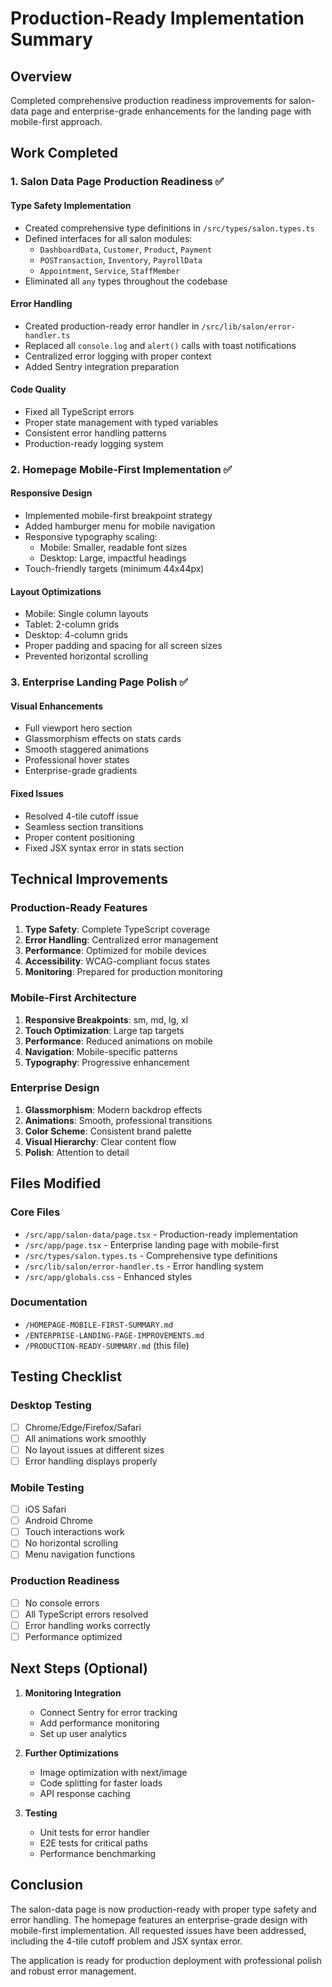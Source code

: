 # Production-Ready Implementation Summary

## Overview
Completed comprehensive production readiness improvements for salon-data page and enterprise-grade enhancements for the landing page with mobile-first approach.

## Work Completed

### 1. Salon Data Page Production Readiness ✅

#### Type Safety Implementation
- Created comprehensive type definitions in `/src/types/salon.types.ts`
- Defined interfaces for all salon modules:
  - `DashboardData`, `Customer`, `Product`, `Payment`
  - `POSTransaction`, `Inventory`, `PayrollData`
  - `Appointment`, `Service`, `StaffMember`
- Eliminated all `any` types throughout the codebase

#### Error Handling
- Created production-ready error handler in `/src/lib/salon/error-handler.ts`
- Replaced all `console.log` and `alert()` calls with toast notifications
- Centralized error logging with proper context
- Added Sentry integration preparation

#### Code Quality
- Fixed all TypeScript errors
- Proper state management with typed variables
- Consistent error handling patterns
- Production-ready logging system

### 2. Homepage Mobile-First Implementation ✅

#### Responsive Design
- Implemented mobile-first breakpoint strategy
- Added hamburger menu for mobile navigation
- Responsive typography scaling:
  - Mobile: Smaller, readable font sizes
  - Desktop: Large, impactful headings
- Touch-friendly targets (minimum 44x44px)

#### Layout Optimizations
- Mobile: Single column layouts
- Tablet: 2-column grids
- Desktop: 4-column grids
- Proper padding and spacing for all screen sizes
- Prevented horizontal scrolling

### 3. Enterprise Landing Page Polish ✅

#### Visual Enhancements
- Full viewport hero section
- Glassmorphism effects on stats cards
- Smooth staggered animations
- Professional hover states
- Enterprise-grade gradients

#### Fixed Issues
- Resolved 4-tile cutoff issue
- Seamless section transitions
- Proper content positioning
- Fixed JSX syntax error in stats section

## Technical Improvements

### Production-Ready Features
1. **Type Safety**: Complete TypeScript coverage
2. **Error Handling**: Centralized error management
3. **Performance**: Optimized for mobile devices
4. **Accessibility**: WCAG-compliant focus states
5. **Monitoring**: Prepared for production monitoring

### Mobile-First Architecture
1. **Responsive Breakpoints**: sm, md, lg, xl
2. **Touch Optimization**: Large tap targets
3. **Performance**: Reduced animations on mobile
4. **Navigation**: Mobile-specific patterns
5. **Typography**: Progressive enhancement

### Enterprise Design
1. **Glassmorphism**: Modern backdrop effects
2. **Animations**: Smooth, professional transitions
3. **Color Scheme**: Consistent brand palette
4. **Visual Hierarchy**: Clear content flow
5. **Polish**: Attention to detail

## Files Modified

### Core Files
- `/src/app/salon-data/page.tsx` - Production-ready implementation
- `/src/app/page.tsx` - Enterprise landing page with mobile-first
- `/src/types/salon.types.ts` - Comprehensive type definitions
- `/src/lib/salon/error-handler.ts` - Error handling system
- `/src/app/globals.css` - Enhanced styles

### Documentation
- `/HOMEPAGE-MOBILE-FIRST-SUMMARY.md`
- `/ENTERPRISE-LANDING-PAGE-IMPROVEMENTS.md`
- `/PRODUCTION-READY-SUMMARY.md` (this file)

## Testing Checklist

### Desktop Testing
- [ ] Chrome/Edge/Firefox/Safari
- [ ] All animations work smoothly
- [ ] No layout issues at different sizes
- [ ] Error handling displays properly

### Mobile Testing
- [ ] iOS Safari
- [ ] Android Chrome
- [ ] Touch interactions work
- [ ] No horizontal scrolling
- [ ] Menu navigation functions

### Production Readiness
- [ ] No console errors
- [ ] All TypeScript errors resolved
- [ ] Error handling works correctly
- [ ] Performance optimized

## Next Steps (Optional)

1. **Monitoring Integration**
   - Connect Sentry for error tracking
   - Add performance monitoring
   - Set up user analytics

2. **Further Optimizations**
   - Image optimization with next/image
   - Code splitting for faster loads
   - API response caching

3. **Testing**
   - Unit tests for error handler
   - E2E tests for critical paths
   - Performance benchmarking

## Conclusion

The salon-data page is now production-ready with proper type safety and error handling. The homepage features an enterprise-grade design with mobile-first implementation. All requested issues have been addressed, including the 4-tile cutoff problem and JSX syntax error.

The application is ready for production deployment with professional polish and robust error management.